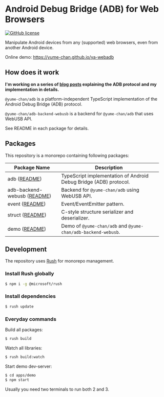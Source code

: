 # Android Debug Bridge (ADB) for Web Browsers

[![GitHub license](https://img.shields.io/github/license/yume-chan/ya-webadb)](https://github.com/yume-chan/ya-webadb/blob/master/LICENSE)

Manipulate Android devices from any (supported) web browsers, even from another Android device.

Online demo: https://yume-chan.github.io/ya-webadb

## How does it work

**I'm working on a series of [blog posts](https://chensi.moe/blog/2020/09/28/webadb-part0-overview/) explaining the ADB protocol and my implementation in details.**

`@yume-chan/adb` is a platform-independent TypeScript implementation of the Android Debug Bridge (ADB) protocol.

`@yume-chan/adb-backend-webusb` is a backend for `@yume-chan/adb` that uses WebUSB API.

See README in each package for details.

## Packages

This repository is a monorepo containing following packages:

| Package Name                                                          | Description                                                       |
| --------------------------------------------------------------------- | ----------------------------------------------------------------- |
| adb ([README](libraries/adb/README.md))                               | TypeScript implementation of Android Debug Bridge (ADB) protocol. |
| adb-backend-webusb ([README](libraries/adb-backend-webusb/README.md)) | Backend for `@yume-chan/adb` using WebUSB API.                    |
| event ([README](libraries/event/README.md))                           | Event/EventEmitter pattern.                                       |
| struct ([README](libraries/struct/README.md))                         | C-style structure serializer and deserializer.                    |
| demo ([README](apps/demo/README.md))                                  | Demo of `@yume-chan/adb` and `@yume-chan/adb-backend-webusb`.     |

## Development

The repository uses [Rush](https://rushjs.io/) for monorepo management.

### Install Rush globally

```sh
$ npm i -g @microsoft/rush
```

### Install dependencies

```sh
$ rush update
```

### Everyday commands

Build all packages:

```sh
$ rush build
```

Watch all libraries:

```sh
$ rush build:watch
```

Start demo dev-server:

```sh
$ cd apps/demo
$ npm start
```

Usually you need two terminals to run both 2 and 3.
